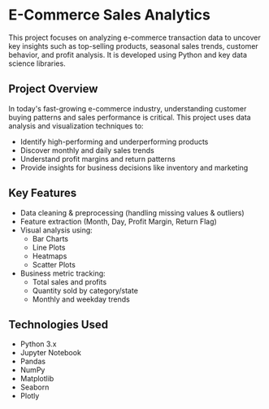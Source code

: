 # E-Commerce Sales Analytics

This project focuses on analyzing e-commerce transaction data to uncover key insights such as top-selling products, seasonal sales trends, customer behavior, and profit analysis. It is developed using Python and key data science libraries.



## Project Overview

In today's fast-growing e-commerce industry, understanding customer buying patterns and sales performance is critical. This project uses data analysis and visualization techniques to:

- Identify high-performing and underperforming products
- Discover monthly and daily sales trends
- Understand profit margins and return patterns
- Provide insights for business decisions like inventory and marketing



## Key Features

- Data cleaning & preprocessing (handling missing values & outliers)
- Feature extraction (Month, Day, Profit Margin, Return Flag)
- Visual analysis using:
  - Bar Charts
  - Line Plots
  - Heatmaps
  - Scatter Plots
- Business metric tracking:
  - Total sales and profits
  - Quantity sold by category/state
  - Monthly and weekday trends


## Technologies Used

- Python 3.x
- Jupyter Notebook
- Pandas
- NumPy
- Matplotlib
- Seaborn
- Plotly 


